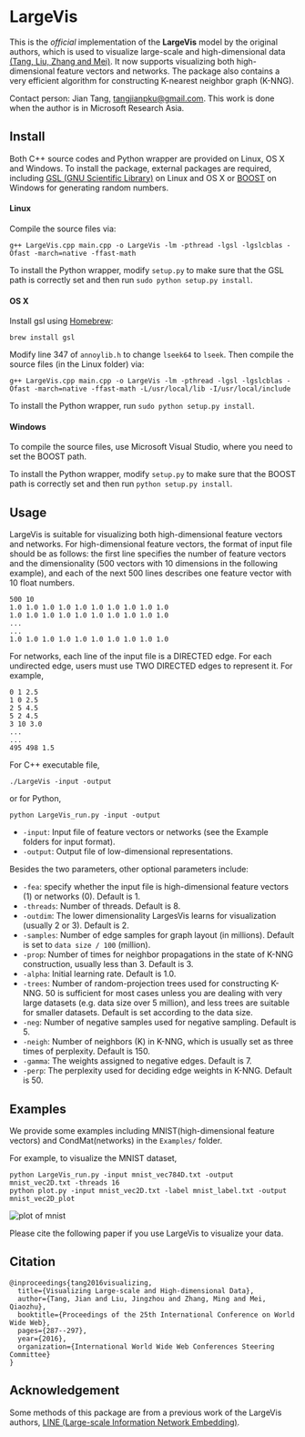 
# LargeVis

This is the *official* implementation of the **LargeVis** model by the original authors, which is used to visualize large-scale and high-dimensional data [(Tang, Liu, Zhang and Mei)](https://arxiv.org/abs/1602.00370). It now supports visualizing both high-dimensional feature vectors and networks. The package also contains a very efficient algorithm for constructing K-nearest neighbor graph (K-NNG).

Contact person: Jian Tang, tangjianpku@gmail.com. This work is done when the author is in Microsoft Research Asia.


## Install

Both C++ source codes and Python wrapper are provided on Linux, OS X and Windows. To install the package, external packages are required, including [GSL (GNU Scientific Library)](http://www.gnu.org/software/gsl/) on Linux and OS X or [BOOST](http://www.boost.org/) on Windows for generating random numbers.


#### Linux

Compile the source files via:

```
g++ LargeVis.cpp main.cpp -o LargeVis -lm -pthread -lgsl -lgslcblas -Ofast -march=native -ffast-math
```

To install the Python wrapper, modify `setup.py` to make sure that the GSL path is correctly set and then run `sudo python setup.py install`.


#### OS X

Install gsl using [Homebrew](http://brew.sh/):

```
brew install gsl
```

Modify line 347 of `annoylib.h` to change `lseek64` to `lseek`. Then compile the source files (in the Linux folder) via:

```
g++ LargeVis.cpp main.cpp -o LargeVis -lm -pthread -lgsl -lgslcblas -Ofast -march=native -ffast-math -L/usr/local/lib -I/usr/local/include
```

To install the Python wrapper, run `sudo python setup.py install`.


#### Windows

To compile the source files, use Microsoft Visual Studio, where you need to set the BOOST path.

To install the Python wrapper, modify `setup.py` to make sure that the BOOST path is correctly set and then run `python setup.py install`.


## Usage

LargeVis is suitable for visualizing both high-dimensional feature vectors and networks. For high-dimensional feature vectors, the format of input file should be as follows: the first line specifies the number of feature vectors and the dimensionality (500 vectors with 10 dimensions in the following example), and each of the next 500 lines describes one feature vector with 10 float numbers.

```
500 10
1.0 1.0 1.0 1.0 1.0 1.0 1.0 1.0 1.0 1.0
1.0 1.0 1.0 1.0 1.0 1.0 1.0 1.0 1.0 1.0
...
...
1.0 1.0 1.0 1.0 1.0 1.0 1.0 1.0 1.0 1.0
```

For networks, each line of the input file is a DIRECTED edge. For each undirected edge, users must use TWO DIRECTED edges to represent it. For example,

```
0 1 2.5
1 0 2.5
2 5 4.5
5 2 4.5
3 10 3.0
...
...
495 498 1.5

```
For C++ executable file,

```
./LargeVis -input -output

```
or for Python,

```
python LargeVis_run.py -input -output
```

* `-input`: Input file of feature vectors or networks (see the Example folders for input format).
* `-output`: Output file of low-dimensional representations.

Besides the two parameters, other optional parameters include:
* `-fea`: specify whether the input file is high-dimensional feature vectors (1) or networks (0). Default is 1.
* `-threads`: Number of threads. Default is 8.
* `-outdim`: The lower dimensionality LargesVis learns for visualization (usually 2 or 3). Default is 2.
* `-samples`: Number of edge samples for graph layout (in millions). Default is set to `data size / 100` (million).
* `-prop`: Number of times for neighbor propagations in the state of K-NNG construction, usually less than 3. Default is 3.
* `-alpha`: Initial learning rate. Default is 1.0.
* `-trees`: Number of random-projection trees used for constructing K-NNG. 50 is sufficient for most cases unless you are dealing with very large datasets (e.g. data size over 5 million), and less trees are suitable for smaller datasets. Default is set according to the data size.
* `-neg`: Number of negative samples used for negative sampling. Default is 5.
* `-neigh`: Number of neighbors (K) in K-NNG, which is usually set as three times of perplexity. Default is 150.
* `-gamma`: The weights assigned to negative edges. Default is 7.
* `-perp`: The perplexity used for deciding edge weights in K-NNG. Default is 50.


## Examples

We provide some examples including MNIST(high-dimensional feature vectors) and CondMat(networks) in the `Examples/` folder.

For example, to visualize the MNIST dataset,

```
python LargeVis_run.py -input mnist_vec784D.txt -output mnist_vec2D.txt -threads 16
python plot.py -input mnist_vec2D.txt -label mnist_label.txt -output mnist_vec2D_plot
```

![plot of mnist](Examples/MNIST/mnist_plot.png)

Please cite the following paper if you use LargeVis to visualize your data.


## Citation

```
@inproceedings{tang2016visualizing,
  title={Visualizing Large-scale and High-dimensional Data},
  author={Tang, Jian and Liu, Jingzhou and Zhang, Ming and Mei, Qiaozhu},
  booktitle={Proceedings of the 25th International Conference on World Wide Web},
  pages={287--297},
  year={2016},
  organization={International World Wide Web Conferences Steering Committee}
}

```

## Acknowledgement


Some methods of this package are from a previous work of the LargeVis authors, [LINE (Large-scale Information Network Embedding)](https://github.com/tangjianpku/LINE).
